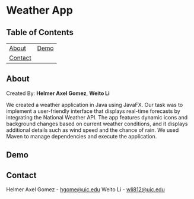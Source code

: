 # Weather App

## Table of Contents<!-- Optional -->

    
<dev align="center">
    <table align="center">
        <tr>
            <td><a href="#about">About</a></td>        
            <td><a href="#demo">Demo</a></td>
        </tr>
        <tr>
            <td><a href="#contact">Contact</a></td>
        </tr>
    </table>
</dev>

## About<!-- Required -->
Created By:
**Helmer Axel Gomez**, 
**Weito Li**

We created a weather application in Java using JavaFX. Our task was to implement a user-friendly interface that displays real-time forecasts by integrating the National Weather API. The app features dynamic icons and background changes based on current weather conditions, and it displays additional details such as wind speed and the chance of rain. We used Maven to manage dependencies and execute the application.

## Demo<!-- Required -->


## Contact
Helmer Axel Gomez - hgome@uic.edu
Weito Li - wli812@uic.edu
